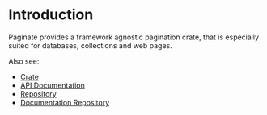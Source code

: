 # Introduction

Paginate provides a framework agnostic pagination crate, that is especially suited for databases, collections and web pages.

Also see:
- [Crate](https://crates.io/crates/paginate)
- [API Documentation](https://docs.rs/paginate/1.0.1/paginate/)
- [Repository](https://github.com/daniel-samson/paginate)
- [Documentation Repository](https://github.com/daniel-samson/paginate-docs)